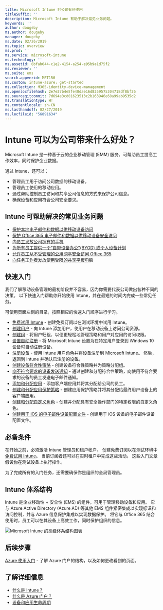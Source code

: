 ```yaml
---
title: Microsoft Intune 对公司有何作用
titleSuffix: ''
description: Microsoft Intune 有助于解决常见业务问题。
keywords: ''
author: dougeby
ms.author: dougeby
manager: dougeby
ms.date: 02/26/2019
ms.topic: overview
ms.prod: ''
ms.service: microsoft-intune
ms.technology: ''
ms.assetid: 6bfab644-c1e2-4154-a254-e95b9a1d75f2
ms.reviewer: ''
ms.suite: ems
search.appverid: MET150
ms.custom: intune-azure; get-started
ms.collection: M365-identity-device-management
ms.openlocfilehash: 2e7e27b4e8fe40dae16d8359575304718df8bf26
ms.sourcegitcommit: 7d694e3cd01623513c2b163946e60a99ab9535d2
ms.translationtype: HT
ms.contentlocale: zh-CN
ms.lasthandoff: 02/27/2019
ms.locfileid: "56891634"
---
```

# <a name="what-can-intune-do-for-my-company"></a>Intune 可以为公司带来什么好处？
Microsoft Intune 是一种基于云的企业移动管理 (EMM) 服务，可帮助员工提高工作效率，同时保护企业数据。

通过 Intune，还可以：

- 管理员工用于访问公司数据的移动设备。
- 管理员工使用的移动应用。
- 通过帮助控制员工访问和共享公司信息的方式来保护公司信息。
- 确保设备和应用符合公司安全要求。

## <a name="common-business-problems-that-intune-helps-solve"></a>Intune 可帮助解决的常见业务问题

* [保护本地电子邮件和数据以供移动设备访问](common-scenarios.md#protecting-your-on-premises-email-and-data-so-it-can-be-safely-accessed-by-mobile-devices)
* [保护 Office 365 电子邮件和数据以供移动设备安全访问](common-scenarios.md#protecting-your-office-365-email-and-data-so-it-can-be-safely-accessed-by-mobile-devices)
* [向员工发放公司拥有的手机](common-scenarios.md#issue-corporate-owned-phones-to-your-employees)
* [为所有员工提供一个“自带设备办公”(BYOD) 或个人设备计划](common-scenarios.md#offer-a-bring-your-own-device-program-to-all-employees)
* [允许员工从不受管理的公用网亭安全访问 Office 365](common-scenarios.md#enable-your-employees-to-securely-access-office-365-from-an-unmanaged-public-kiosk)
* [向任务工作者发放使用受限的共享平板电脑](common-scenarios.md#issue-limited-use-shared-tablets-to-your-employees)

## <a name="quickstarts"></a>快速入门

我们了解移动设备管理的最初阶段并不容易，因为你需要代表公司做出各种不同的决策。 以下快速入门帮助你开始使用 Intune，并在最短的时间内完成一些常见任务。

可使用页面左侧的目录，按照相应的快速入门顺序进行学习。

- [免费试用 Intune](free-trial-sign-up.md) - 创建免费订阅以在测试环境中试用 Intune。    
- [创建用户](quickstart-create-user.md) - 向 Intune 添加用户，使用户在移动设备上访问公司资源。
- [创建组](quickstart-create-group.md) - 将用户归组，以便更轻松地管理策略和用户对应用的访问权限。
- [设置自动注册](quickstart-setup-auto-enrollment.md) - 将 Microsoft Intune 设置为在特定用户登录到 Windows 10 设备时自动注册设备。
- [注册设备](quickstart-enroll-windows-device.md) - 使用 Intune 用户角色并将设备注册到 Microsoft Intune。 然后，返回到 Intune 并确认已注册的设备。
- [创建设备符合性策略](quickstart-set-password-length-android.md) - 创建设备符合性策略并为策略分配组。
- [向不符合要求的设备发送通知](quickstart-send-notification.md) - 通过创建和分配符合性策略，向使用不符合要求的设备的员工发送电子邮件通知。
- [添加和分配应用](quickstart-add-assign-app.md) - 添加客户端应用并将其分配给公司的员工。
- [创建和分配应用保护策略](quickstart-create-assign-app-policy.md) - 创建应用保护策略并将其分配给最终用户设备上的客户端应用。
- [创建和分配自定义角色](quickstart-create-custom-role.md) - 创建并分配具有安全操作部门的特定权限的自定义角色。 
- [创建用于 iOS 的电子邮件设备配置文件](quickstart-email-profile.md) - 创建用于 iOS 设备的电子邮件设备配置文件。

## <a name="prerequisites"></a>必备条件

在开始之前，必须激活 Intune 管理员和租户帐户。 创建免费订阅以在测试环境中[免费试用 Intune](free-trial-sign-up.md)。 当前订阅者还可以在实时租户中完成这些活动。 这些入门文章假设你在测试设备上执行操作。

为了完成所有的入门任务，还需要确保你是组织的全局管理员。

## <a name="intune-architecture"></a>Intune 体系结构

Intune 是企业移动性 + 安全性 (EMS) 的组件，可用于管理移动设备和应用。 它与 Azure Active Directory (Azure AD) 等其他 EMS 组件紧密集成以实现标识和访问控制，并与 Azure 信息保护集成以实现数据保护。 将它与 Office 365 结合使用时，员工可以在其设备上高效工作，同时保护组织的信息。

![Microsoft Intune 的高级体系结构图表](/intune/media/intunearchitecture.svg)

## <a name="next-steps"></a>后续步骤

[Azure 使用入门](get-started-azure.md) - 了解 Azure 门户的结构，以及如何更改看到的页面。

## <a name="learn-more"></a>了解详细信息

* [什么是 Intune？](introduction-intune.md)
* [什么是 Azure 门户？](what-is-intune.md)
* [设备和应用生命周期](introduction-device-app-lifecycles.md)
